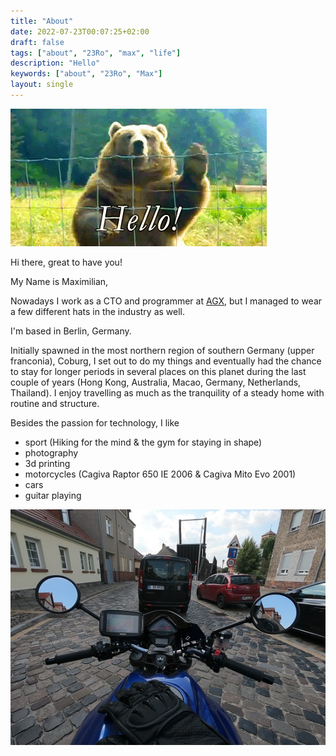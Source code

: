 ```yaml
---
title: "About"
date: 2022-07-23T00:07:25+02:00
draft: false
tags: ["about", "23Ro", "max", "life"]
description: "Hello"
keywords: ["about", "23Ro", "Max"]
layout: single
---
```


![Hello Bear](./hello.gif)

Hi there, great to have you!

My Name is Maximilian,

Nowadays I work as a CTO and programmer at [AGX](https://agxworld.com), but I managed to wear a few different hats in the industry as well.

I'm based in Berlin, Germany.

Initially spawned in the most northern region of southern Germany (upper franconia), Coburg, I set out to do my things and eventually had the chance to stay for longer periods in several places on this planet during the last couple of years (Hong Kong, Australia, Macao, Germany, Netherlands, Thailand). I enjoy travelling as much as the tranquility of a steady home with routine and structure.

Besides the passion for technology, I like

- sport (Hiking for the mind & the gym for staying in shape)
- photography
- 3d printing
- motorcycles (Cagiva Raptor 650 IE 2006 & Cagiva Mito Evo 2001)
- cars
- guitar playing

![Cagiva Raptor 650 IE](GOPR0187.JPG)
